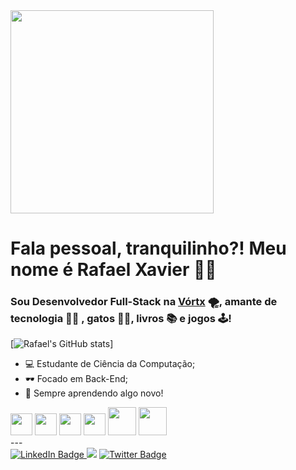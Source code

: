 <img src="https://user-images.githubusercontent.com/78372916/200951189-97ce432f-46d4-4d5f-9f3d-ac4e3e13d5a1.jpg" width="325px" align="center">

# Fala pessoal, tranquilinho?! Meu nome é Rafael Xavier 🐱‍💻
### Sou Desenvolvedor Full-Stack na [Vórtx](https://vortx.com.br/) 🌪, amante de tecnologia 👨‍💻 , gatos 🐱‍👤, livros 📚 e jogos 🕹!
[![Rafael's GitHub stats](https://github-readme-stats.vercel.app/api?username=rafaelxvr&show_icons=true&theme=radical)]

- 💻 Estudante de Ciência da Computação;
- 🕶 Focado em Back-End;
- 🌱 Sempre aprendendo algo novo!

<div> 
  <img src="https://cdn.jsdelivr.net/gh/devicons/devicon/icons/javascript/javascript-original.svg" width="35px"/>
  <img src="https://cdn.jsdelivr.net/gh/devicons/devicon/icons/typescript/typescript-original.svg" width="35px"/>
  <img src="https://cdn.jsdelivr.net/gh/devicons/devicon/icons/nodejs/nodejs-original-wordmark.svg" width="35px"/>
  <img src="https://cdn.jsdelivr.net/gh/devicons/devicon/icons/react/react-original-wordmark.svg" width="35px"/>
  <img src="https://cdn.jsdelivr.net/gh/devicons/devicon/icons/html5/html5-original.svg" width="45px"/>
  <img src="https://cdn.jsdelivr.net/gh/devicons/devicon/icons/csharp/csharp-original.svg" width="45px"/>
</div>
---

<div id="badges">
  <a href = "https://github.com/rafaelxvr">
    <img src="https://img.shields.io/badge/LinkedIn-blue?style=for-the-badge&logo=linkedin&logoColor=white" alt="LinkedIn Badge"/>
  </a>
  <a href="https://instagram.com/rafaelxvr" target="_blank"><img src="https://img.shields.io/badge/-Instagram-%23E4405F?style=for-the-badge&logo=instagram&logoColor=white" target="_blank"></a>
  <a href = "[https://github.com/rafaelxvr](https://twitter.com/dangeroumasters)">
    <img src="https://img.shields.io/badge/Twitter-blue?style=for-the-badge&logo=twitter&logoColor=white" alt="Twitter Badge"/>
  </a>
</div>
